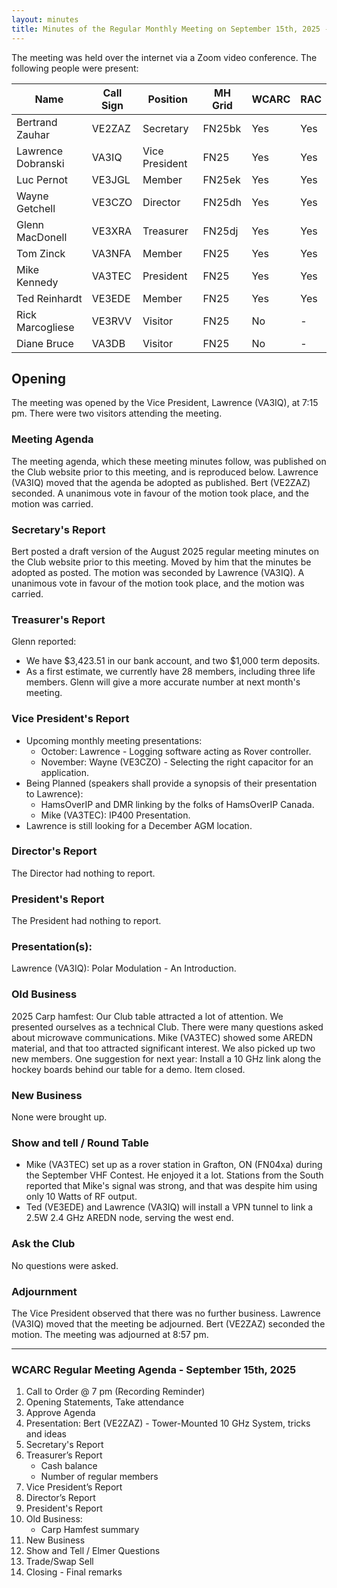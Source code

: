 ```yaml
---
layout: minutes
title: Minutes of the Regular Monthly Meeting on September 15th, 2025 - DRAFT
---
```

The meeting was held over the internet via a Zoom video conference.
The following people were present:

| Name                | Call Sign | Position       | MH Grid | WCARC | RAC |
| ------------------- | --------- | -------------- | ------- | ----- | --- |
| Bertrand Zauhar     | VE2ZAZ    | Secretary      | FN25bk  | Yes   | Yes |
| Lawrence Dobranski  | VA3IQ     | Vice President | FN25    | Yes   | Yes |
| Luc Pernot          | VE3JGL    | Member         | FN25ek  | Yes   | Yes |
| Wayne Getchell      | VE3CZO    | Director       | FN25dh  | Yes   | Yes |
| Glenn MacDonell     | VE3XRA    | Treasurer      | FN25dj  | Yes   | Yes |
| Tom Zinck           | VA3NFA    | Member         | FN25    | Yes   | Yes |
| Mike Kennedy        | VA3TEC    | President      | FN25    | Yes   | Yes |
| Ted Reinhardt       | VE3EDE    | Member         | FN25    | Yes   | Yes |
| Rick Marcogliese    | VE3RVV    | Visitor        | FN25    | No    |  -  |
| Diane Bruce         | VA3DB     | Visitor        | FN25    | No    |  -  |

## Opening
The meeting was opened by the Vice President, Lawrence (VA3IQ), at 7:15 pm. There were two visitors attending the meeting.

### Meeting Agenda
The meeting agenda, which these meeting minutes follow, was published on the Club website prior to this meeting, and is reproduced below. Lawrence (VA3IQ) moved that the agenda be adopted as published. Bert (VE2ZAZ) seconded. A unanimous vote in favour of the motion took place, and the motion was carried.

### Secretary's Report
Bert posted a draft version of the August 2025 regular meeting minutes on the Club website prior to this meeting. Moved by him that the minutes be adopted as posted. The motion was seconded by Lawrence (VA3IQ). A unanimous vote in favour of the motion took place, and the motion was carried.

### Treasurer's Report
Glenn reported:
- We have $3,423.51 in our bank account, and two $1,000 term deposits.
- As a first estimate, we currently have 28 members, including three life members. Glenn will give a more accurate number at next month's meeting.

### Vice President's Report
- Upcoming monthly meeting presentations:
    - October: Lawrence - Logging software acting as Rover controller.
    - November: Wayne (VE3CZO) - Selecting the right capacitor for an application.
- Being Planned (speakers shall provide a synopsis of their presentation to Lawrence):
    - HamsOverIP and DMR linking by the folks of HamsOverIP Canada.
    - Mike (VA3TEC): IP400 Presentation.
- Lawrence is still looking for a December AGM location.

### Director's Report
The Director had nothing to report.

### President's Report
The President had nothing to report.

### Presentation(s):
Lawrence (VA3IQ): Polar Modulation - An Introduction.

### Old Business
2025 Carp hamfest: Our Club table attracted a lot of attention. We presented ourselves as a technical Club. There were many questions asked about microwave communications. Mike (VA3TEC) showed some AREDN material, and that too attracted significant interest. We also picked up two new members. One suggestion for next year: Install a 10 GHz link along the hockey boards behind our table for a demo. Item closed.

### New Business
None were brought up.

### Show and tell / Round Table
- Mike (VA3TEC) set up as a rover station in Grafton, ON (FN04xa) during the September VHF Contest. He enjoyed it a lot. Stations from the South reported that Mike's signal was strong, and that was despite him using only 10 Watts of RF output.
- Ted (VE3EDE) and Lawrence (VA3IQ) will install a VPN tunnel to link a 2.5W 2.4 GHz AREDN node, serving the west end.

### Ask the Club
No questions were asked.

### Adjournment
The Vice President observed that there was no further business. Lawrence (VA3IQ) moved that the meeting be adjourned. Bert (VE2ZAZ) seconded the motion. The meeting was adjourned at 8:57 pm.

------------------

### WCARC Regular Meeting Agenda - September 15th, 2025
1. Call to Order @ 7 pm (Recording Reminder)
2. Opening Statements, Take attendance
3. Approve Agenda
4. Presentation: Bert (VE2ZAZ) - Tower-Mounted 10 GHz System, tricks and ideas
5. Secretary's Report
6. Treasurer’s Report
    - Cash balance
    - Number of regular members
7. Vice President’s Report
8. Director’s Report
9. President's Report
10. Old Business:
    - Carp Hamfest summary
11. New Business
12. Show and Tell / Elmer Questions
13. Trade/Swap Sell
14. Closing - Final remarks
